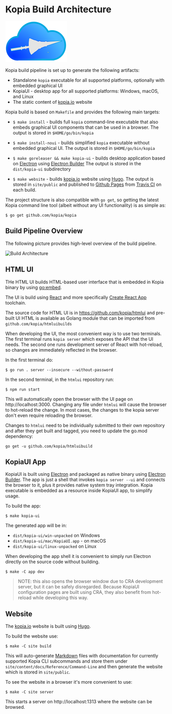 # Kopia Build Architecture

![Kopia](icons/kopia.svg)

Kopia build pipeline is set up to generate the following artifacts:

* Standalone `kopia` executable for all supported platforms, optionally with embedded graphical UI
* KopiaUI - desktop app for all supported platforms: Windows, macOS, and Linux
* The static content of [kopia.io](https://kopia.io) website

Kopia build is based on `Makefile` and provides the following main targets:

* `$ make install` - builds full `kopia` command-line executable that also embeds graphical UI components that can be used in a browser. The output is stored in `$HOME/go/bin/kopia`

* `$ make install-noui` - builds simplified `kopia` executable without embedded graphical UI. The output is stored in `$HOME/go/bin/kopia`

* `$ make goreleaser && make kopia-ui` - builds desktop application based on [Electron](https://electronjs.org) using [Electron Builder](https://electron.build) The output is stored in the `dist/kopia-ui` subdirectory

* `$ make website` - builds [kopia.io](https://kopia.io) website using [Hugo](https://gohugo.io). The output is stored in `site/public` and published to [Github Pages](https://github.com/kopia/kopia.github.io) from [Travis CI](https://travis-ci.org/kopia/kopia) on each build.

The project structure is also compatible with `go get`, so getting the latest Kopia command line tool (albeit without any UI functionality) is as simple as:

```
$ go get github.com/kopia/kopia
```

## Build Pipeline Overview

The following picture provides high-level overview of the build pipeline.

![Build Architecture](build_architecture.svg)

## HTML UI

THe HTML UI builds HTML-based user interface that is embedded in Kopia binary by using [go:embed](https://pkg.go.dev/embed).

The UI is build using [React](https://reactjs.org) and more specifically [Create React App](https://reactjs.org/docs/create-a-new-react-app.html#create-react-app) toolchain.

The source code for HTML UI is in https://github.com/kopia/htmlui and pre-built UI HTML is
available as Golang module that can be imported from `github.com/kopia/htmluibuilds`

When developing the UI, the most convenient way is to use two terminals. The first terminal runs `kopia server` which exposes the API that the UI needs. The second one runs development server of React with hot-reload, so changes are immediately reflected in the browser. 

In the first terminal do:

```shell
$ go run . server --insecure --without-password
```

In the second terminal, in the `htmlui` repository run:

```shell
$ npm run start
```

This will automatically open the browser with the UI page on http://localhost:3000. Changing any file under `htmlui` will cause the browser to hot-reload the change. In most cases, the changes to the kopia server don't even require reloading the browser.

Changes to `htmlui` need to be individually submitted to their own repository and after they get built and tagged, you need to update the go.mod dependency:

```shell
go get -u github.com/kopia/htmluibuild
```

## KopiaUI App

KopiaUI is built using [Electron](https://electronjs.org) and packaged as native binary using [Electron Builder](https://electron.build). The app is just a shell that invokes `kopia server --ui` and connects the browser to it, plus it provides native system tray integration. Kopia executable is embedded as a resource inside KopiaUI app, to simplify usage.

To build the app:

```shell
$ make kopia-ui
```

The generated app will be in:

* `dist/kopia-ui/win-unpacked` on Windows
* `dist/kopia-ui/mac/KopiaUI.app` - on macOS
* `dist/kopia-ui/linux-unpacked` on Linux

When developing the app shell it is convenient to simply run Electron directly on the source code without building.

```shell
$ make -C app dev
```

>NOTE: this also opens the browser window due to CRA development server, but it can be safely disregarded. Because KopiaUI configuration pages are built using CRA, they also benefit from hot-reload while developing this way.

## Website

The [kopia.io](https://kopia.io) website is built using [Hugo](https://gohugo.io).

To build the website use:

```shell
$ make -C site build
```

This will auto-generate [Markdown](https://en.wikipedia.org/wiki/Markdown) files with documentation for currently supported Kopia CLI subcommands and store them under `site/content/docs/Reference/Command-Line` and then generate the website which is stored in `site/public`.

To see the  website in a browser it's more convenient to use:

```shell
$ make -C site server
```

This starts a server on http://localhost:1313 where the website can be browsed.


